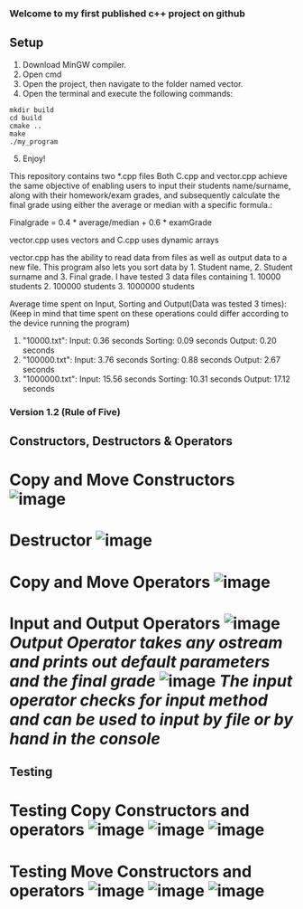 ### Welcome to my first published c++ project on github
## Setup
   1. Download MinGW compiler.
   2. Open cmd
   3. Open the project, then navigate to the folder named vector.
   4. Open the terminal and execute the following commands:
   ```
   mkdir build
   cd build
   cmake ..
   make
   ./my_program
   ```
   5. Enjoy!

This repository contains two *.cpp files
Both C.cpp and vector.cpp achieve the same objective of enabling users to input their students name/surname, along with their homework/exam grades, and subsequently calculate the final grade using either the average or median with a specific formula.:

Finalgrade = 0.4 * average/median + 0.6 * examGrade

vector.cpp uses vectors and C.cpp uses dynamic arrays

vector.cpp has the ability to read data from files as well as output data to a new file. This program also lets you sort data by 1. Student name, 2. Student surname and 3. Final grade.
I have tested 3 data files containing 1. 10000 students 2. 100000 students 3. 1000000 students

Average time spent on Input, Sorting and Output(Data was tested 3 times):
(Keep in mind that time spent on these operations could differ according to the device running the program)

1. "10000.txt":
   Input: 0.36 seconds
   Sorting: 0.09 seconds
   Output: 0.20 seconds
2. "100000.txt":
   Input: 3.76 seconds
   Sorting: 0.88 seconds
   Output:  2.67 seconds
4. "1000000.txt":
   Input: 15.56 seconds
   Sorting: 10.31 seconds
   Output:  17.12 seconds

### Version 1.2 (Rule of Five)
## Constructors, Destructors & Operators
# Copy and Move Constructors ![image](https://github.com/Kacerns/Pirmas-Projektas2/assets/148889303/049f9f67-6e85-4e17-b521-16db16f836f9)
# Destructor ![image](https://github.com/Kacerns/Pirmas-Projektas2/assets/148889303/2ea16229-ac34-4303-ae2e-811bfdd22364)
# Copy and Move Operators ![image](https://github.com/Kacerns/Pirmas-Projektas2/assets/148889303/4e96d9fa-3915-47ef-a579-6dc8331d090e)
# Input and Output Operators ![image](https://github.com/Kacerns/Pirmas-Projektas2/assets/148889303/424a467d-37f7-41c7-b009-2d34084e169f) _Output Operator takes any ostream and prints out default parameters and the final grade_   ![image](https://github.com/Kacerns/Pirmas-Projektas2/assets/148889303/2b0d559a-70cf-4eec-992f-eb728d901985) _The input operator checks for input method and can be used to input by file or by hand in the console_
## Testing
# Testing Copy Constructors and operators ![image](https://github.com/Kacerns/Pirmas-Projektas2/assets/148889303/80e8140d-0f5b-4bd4-a30d-d1c9313f2e65) ![image](https://github.com/Kacerns/Pirmas-Projektas2/assets/148889303/e7d09b2d-cb20-4bd7-afee-31a093c6a2a0) ![image](https://github.com/Kacerns/Pirmas-Projektas2/assets/148889303/342ba9bd-710d-44d3-86d1-7b3724709aae)
# Testing Move Constructors and operators ![image](https://github.com/Kacerns/Pirmas-Projektas2/assets/148889303/90a43282-a3ee-41df-8491-964690349011) ![image](https://github.com/Kacerns/Pirmas-Projektas2/assets/148889303/8c7dfdff-34ce-463b-a2eb-006b6223418d) ![image](https://github.com/Kacerns/Pirmas-Projektas2/assets/148889303/3a76cc90-0b77-4904-bcbe-e83c1b48785b)












